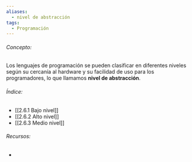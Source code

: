 ```yaml
---
aliases:
  - nivel de abstracción
tags:
  - Programación
---
```

###### Concepto:

Los lenguajes de programación se pueden clasificar en diferentes niveles según su cercanía al hardware y su facilidad de uso para los programadores, lo que llamamos **nivel de abstracción**.

###### Índice:

- [[2.6.1 Bajo nivel]]
- [[2.6.2 Alto nivel]]
- [[2.6.3 Medio nivel]]

###### Recursos:

- []()